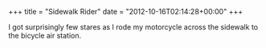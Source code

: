 +++
title = "Sidewalk Rider"
date = "2012-10-16T02:14:28+00:00"
+++

I got surprisingly few stares as I rode my motorcycle across the sidewalk to the bicycle air station.
			